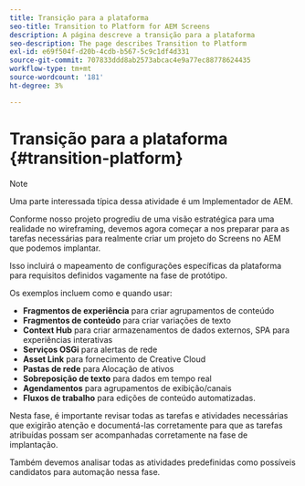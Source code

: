 ```yaml
---
title: Transição para a plataforma
seo-title: Transition to Platform for AEM Screens
description: A página descreve a transição para a plataforma
seo-description: The page describes Transition to Platform
exl-id: e69f504f-d20b-4cdb-b567-5c9c1df4d331
source-git-commit: 707833ddd8ab2573abcac4e9a77ec88778624435
workflow-type: tm+mt
source-wordcount: '181'
ht-degree: 3%

---
```


# Transição para a plataforma {#transition-platform}

>[!NOTE]
>
>Uma parte interessada típica dessa atividade é um Implementador de AEM.

Conforme nosso projeto progrediu de uma visão estratégica para uma realidade no wireframing, devemos agora começar a nos preparar para as tarefas necessárias para realmente criar um projeto do Screens no AEM que podemos implantar.

Isso incluirá o mapeamento de configurações específicas da plataforma para requisitos definidos vagamente na fase de protótipo.

Os exemplos incluem como e quando usar:

* **Fragmentos de experiência** para criar agrupamentos de conteúdo
* **Fragmentos de conteúdo** para criar variações de texto
* **Context Hub** para criar armazenamentos de dados externos, SPA para experiências interativas
* **Serviços OSGi** para alertas de rede
* **Asset Link** para fornecimento de Creative Cloud
* **Pastas de rede** para Alocação de ativos
* **Sobreposição de texto** para dados em tempo real
* **Agendamentos** para agrupamentos de exibição/canais
* **Fluxos de trabalho** para edições de conteúdo automatizadas.

Nesta fase, é importante revisar todas as tarefas e atividades necessárias que exigirão atenção e documentá-las corretamente para que as tarefas atribuídas possam ser acompanhadas corretamente na fase de implantação.

Também devemos analisar todas as atividades predefinidas como possíveis candidatos para automação nessa fase.
